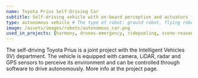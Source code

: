 ```yaml
---
name: Toyota Prius Self-Driving Car   
subtitle: Self-driving vehicle with on-board perception and actuators for steering, throttling and braking.
type: autonomous vehicle # The type of robot: ground robot, flying robot, manipulator, mobile manipulator
image: /assets/images/robots/autonomous_car.png
used_in_projects: [harmony, drones-emergency, ridepooling, scene-reasoning-team] # List of project IDs, separated by commas.
---
```


The self-driving Toyota Prius is a joint project with the Intelligent Vehicles (IV) department. The vehicle is equipped with camera, LiDAR, radar and GPS sensors to perceive its environment and can be controlled through software to drive autonomously. More info at the project page.